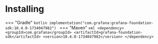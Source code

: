 # Installing

=== "Gradle"
    ```kotlin
    implementation("com.grafana:grafana-foundation-sdk:10.4.0-1734047982")
    ```
=== "Maven"
    ```xml
    <dependency>
        <groupId>com.grafana</groupId>
        <artifactId>grafana-foundation-sdk</artifactId>
        <version>10.4.0-1734047982</version>
    </dependency>
    ```
